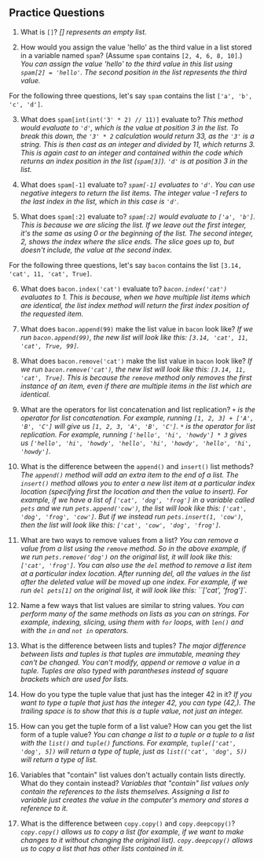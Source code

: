 <h2>Practice Questions</h2>

1. What is `[]`?
*[] represents an empty list.*

2. How would you assign the value 'hello' as the third value in a list stored in a variable named `spam`? (Assume `spam` contains `[2, 4, 6, 8, 10]`.)
*You can assign the value 'hello' to the third value in this list using `spam[2] = 'hello'`. The second position in the list represents the third value.*

For the following three questions, let's say `spam` contains the list `['a', 'b', 'c', 'd']`.

3. What does `spam[int(int('3' * 2) // 11)]` evaluate to?
*This method would evaluate to `'d'`, which is the value at position 3 in the list. To break this down, the `'3' * 2` calculation would return 33, as the `'3'` is a string. This is then cast as an integer and divided by 11, which returns 3. This is again cast to an integer and contained within the code which returns an index position in the list (`spam[3]`). `'d'` is at position 3 in the list.*

4. What does `spam[-1]` evaluate to?
*`spam[-1]` evaluates to `'d'`. You can use negative integers to return the list items. The integer value -1 refers to the last index in the list, which in this case is `'d'`.*

5. What does `spam[:2]` evaluate to?
*`spam[:2]` would evaluate to `['a', 'b']`. This is because we are slicing the list. If we leave out the first integer, it's the same as using 0 or the beginning of the list. The second integer, 2, shows the index where the slice ends. The slice goes up to, but doesn't include, the value at the second index.*

For the following three questions, let's say `bacon` contains the list `[3.14, 'cat', 11, 'cat', True]`.

6. What does `bacon.index('cat')` evaluate to?
*`bacon.index('cat')` evaluates to 1. This is because, when we have multiple list items which are identical, the list index method will return the first index position of the requested item.*

7. What does `bacon.append(99)` make the list value in `bacon` look like?
*If we run `bacon.append(99)`, the new list will look like this: `[3.14, 'cat', 11, 'cat', True, 99]`.*

8. What does `bacon.remove('cat')` make the list value in `bacon` look like?
*If we run `bacon.remove('cat')`, the new list will look like this: `[3.14, 11, 'cat', True]`. This is because the `remove` method only removes the first instance of an item, even if there are multiple items in the list which are identical.*

9. What are the operators for list concatenation and list replication?
*`+` is the operator for list concatenation. For example, running `[1, 2, 3] + ['A', 'B', 'C']` will give us `[1, 2, 3, 'A', 'B', 'C']`. `*` is the operator for list replication. For example, running `['hello', 'hi', 'howdy'] * 3` gives us `['hello', 'hi', 'howdy', 'hello', 'hi', 'howdy', 'hello', 'hi', 'howdy']`.*

10. What is the difference between the `append()` and `insert()` list methods?
*The `append()` method will add an extra item to the end of a list. The `insert()` method allows you to enter a new list item at a particular index location (specifying first the location and then the value to insert). For example, if we have a list of `['cat', 'dog', 'frog']` in a variable called `pets` and we run `pets.append('cow')`, the list will look like this: `['cat', 'dog', 'frog', 'cow']`. But if we instead run `pets.insert(1, 'cow')`, then the list will look like this: `['cat', 'cow', 'dog', 'frog']`.*

11. What are two ways to remove values from a list?
*You can remove a value from a list using the `remove` method. So in the above example, if we run `pets.remove('dog')` on the original list, it will look like this: `['cat', 'frog']`. You can also use the `del` method to remove a list item at a particular index location. After running del, all the values in the list after the deleted value will be moved up one index. For example, if we run `del pets[1]` on the original list, it will look like this: ``['cat', 'frog']`.*

12. Name a few ways that list values are similar to string values.
*You can perform many of the same methods on lists as you can on strings. For example, indexing, slicing, using them with `for` loops, with `len()` and with the `in` and `not in` operators.*

13. What is the difference between lists and tuples?
*The major difference between lists and tuples is that tuples are immutable, meaning they can't be changed. You can't modify, append or remove a value in a tuple. Tuples are also typed with parantheses instead of square brackets which are used for lists.*

14. How do you type the tuple value that just has the integer 42 in it?
*If you want to type a tuple that just has the integer 42, you can type (42,). The trailing space is to show that this is a tuple value, not just an integer.*

15. How can you get the tuple form of a list value? How can you get the list form of a tuple value?
*You can change a list to a tuple or a tuple to a list with the `list()` and `tuple()` functions. For example, `tuple(['cat', 'dog', 5])` will return a type of tuple, just as `list(('cat', 'dog', 5))` will return a type of list.*

16. Variables that "contain" list values don't actually contain lists directly. What do they contain instead?
*Variables that "contain" list values only contain the references to the lists themselves. Assigning a list to variable just creates the value in the computer's memory and stores a reference to it.*

17. What is the difference between `copy.copy()` and `copy.deepcopy()`?
*`copy.copy()` allows us to copy a list (for example, if we want to make changes to it without changing the original list). `copy.deepcopy()` allows us to copy a list that has other lists contained in it.*
